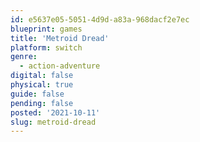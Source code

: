 ```yaml
---
id: e5637e05-5051-4d9d-a83a-968dacf2e7ec
blueprint: games
title: 'Metroid Dread'
platform: switch
genre:
  - action-adventure
digital: false
physical: true
guide: false
pending: false
posted: '2021-10-11'
slug: metroid-dread
---
```


